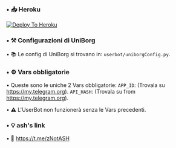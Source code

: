 ### • 📥 Heroku

[![Deploy To Heroku](https://www.herokucdn.com/deploy/button.svg)](https://heroku.com/deploy)



### • ⚒ Configurazioni di UniBorg

• 📚 Le config di UniBorg si trovano in: `userbot/uniborgConfig.py`.



### • ⚙️ Vars obbligatorie

• Queste sono le uniche 2 Vars obbligatorie:
    `APP_ID`:   (Trovala su https://my.telegram.org).
    `API_HASH`:   (Trovala su from https://my.telegram.org).
    
• ⚠️ L'UserBot non funzionerà senza le Vars precedenti.



### • 💡 ash's link

• 🔗 https://t.me/zNotASH
